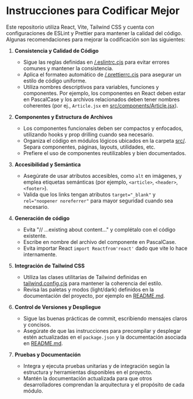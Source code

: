 # Instrucciones para Codificar Mejor

Este repositorio utiliza React, Vite, Tailwind CSS y cuenta con configuraciones de ESLint y Prettier para mantener la calidad del código. Algunas recomendaciones para mejorar la codificación son las siguientes:

1. **Consistencia y Calidad de Código**

   - Sigue las reglas definidas en [/.eslintrc.cjs](.eslintrc.cjs) para evitar errores comunes y mantener la consistencia.
   - Aplica el formateo automático de [/.prettierrc.cjs](.prettierrc.cjs) para asegurar un estilo de código uniforme.
   - Utiliza nombres descriptivos para variables, funciones y componentes. Por ejemplo, los componentes en React deben estar en PascalCase y los archivos relacionados deben tener nombres coherentes (por ej., `Article.jsx` en [src/components/Article.jsx](src/components/Article.jsx)).

2. **Componentes y Estructura de Archivos**

   - Los componentes funcionales deben ser compactos y enfocados, utilizando hooks y prop drilling cuando sea necesario.
   - Organiza el código en módulos lógicos ubicados en la carpeta [src/](src/). Separa componentes, páginas, layouts, utilidades, etc.
   - Prefiere el uso de componentes reutilizables y bien documentados.

3. **Accesibilidad y Semántica**

   - Asegúrate de usar atributos accesibles, como `alt` en imágenes, y emplea etiquetas semánticas (por ejemplo, `<article>`, `<header>`, `<footer>`).
   - Valida que los links tengan atributos `target="_blank"` y `rel="noopener noreferrer"` para mayor seguridad cuando sea necesario.

4. **Generación de código**

   - Evita "// ...existing about content..." y complétalo con el código existente.
   - Escribe en nombre del archivo del componente en PascalCase.
   - Evita importar React `import Reactfrom'react'` dado que vite lo hace internamente.

5. **Integración de Tailwind CSS**

   - Utiliza las clases utilitarias de Tailwind definidas en [tailwind.config.cjs](tailwind.config.cjs) para mantener la coherencia del estilo.
   - Revisa las paletas y modos (light/dark) definidos en la documentación del proyecto, por ejemplo en [README.md](README.md).

6. **Control de Versiones y Despliegue**

   - Sigue las buenas prácticas de commit, escribiendo mensajes claros y concisos.
   - Asegúrate de que las instrucciones para precompilar y desplegar estén actualizadas en el `package.json` y la documentación asociada en [README.md](README.md).

7. **Pruebas y Documentación**

   - Integra y ejecuta pruebas unitarias y de integración según la estructura y herramientas disponibles en el proyecto.
   - Mantén la documentación actualizada para que otros desarrolladores comprendan la arquitectura y el propósito de cada módulo.

